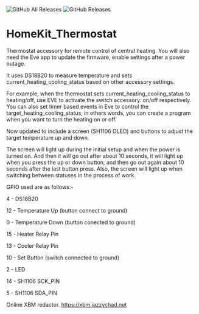 ![GitHub All Releases](https://img.shields.io/github/downloads/xrust83/homekit_wifi_thermostat/total)
![GitHub Releases](https://img.shields.io/github/downloads/xrust83/homekit_wifi_thermostat/latest/total)

# HomeKit_Thermostat

Thermostat accessory for remote control of central heating.
You will also need the Eve app to update the firmware, enable settings after a power outage.

It uses DS18B20 to measure temperature and sets current_heating_cooling_status based on other accessory settings.

For example, when the thermostat sets current_heating_cooling_status to heating/off, use EVE to activate the switch accessory.
on/off respectively. You can also set timer based events in Eve to control the target_heating_cooling_status, in others
words, you can create a program when you want to turn the heating on or off.

Now updated to include a screen (SH1106 OLED) and buttons to adjust the target temperature up and down.

The screen will light up during the initial setup and when the power is turned on. And then it will go out after about 10 seconds, it will light up when you press the up or down button, and then go out again about 10 seconds after the last button press. Also, the screen will light up when switching between statuses in the process of work.

GPIO used are as follows:- 

  4 - DS18B20

  12 - Temperature Up (button connect to ground)

  0 - Temperature Down (button conected to ground) 
  
  15 - Heater Relay Pin
  
  13 - Cooler Relay Pin
  
  10 - Set Button (switch connected to ground) 
  
  2 - LED 
  
  14 - SH1106 SCK_PIN
  
  5 - SH1106 SDA_PIN
  
  
  Online XBM redactor. https://xbm.jazzychad.net
